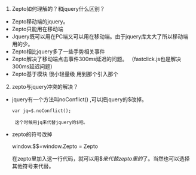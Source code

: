

1. Zepto如何理解的？和jquery什么区别？

* Zepto移动端的jquery。
* Zepto只能用在移动端
* Jquery既可以用在PC端又可以用在移动端。由于jquery库太大了所以移动端用的少。
* Zepto相比jquery多了一些手势相关事件
* Zepto解决了移动端点击事件300ms延迟的问题。  （fastclick.js也是解决300ms延迟问题）
* Zepto基于模块  很小轻量级  用到那个引入那个

2. zepto与jquery冲突的解决？
 
 * jquery有一个方法叫noConflict() ,可以把jquery的$改掉。

       var jq=$.noConflict();

        这个时候用jq来代替jquery的$吧。

* zepto的符号改掉

    window.$$=window.Zepto = Zepto

   在zepto里加入这一行代码，就可以用$$来代替zepto里的$了。当然也可以选择其他符号来代替。